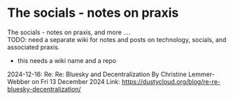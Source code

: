 # The socials - notes on praxis

The socials - notes on praxis, and more ....  
TODO: need a separate wiki for notes and posts on technology, socials, and associated praxis.  
- this needs a wiki name and a repo  

2024-12-16:  Re: Re: Bluesky and Decentralization
	By Christine Lemmer-Webber on Fri 13 December 2024
	Link: https://dustycloud.org/blog/re-re-bluesky-decentralization/  
